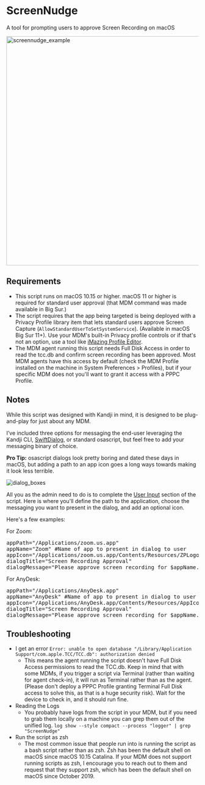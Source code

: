 # ScreenNudge
A tool for prompting users to approve Screen Recording on macOS

<img width="600" alt="screennudge_example" src="https://user-images.githubusercontent.com/4316081/197368115-b2309720-8d47-444e-9044-051000ae3868.png">


## Requirements
* This script runs on macOS 10.15 or higher. macOS 11 or higher is required for standard user approval (that MDM command was made available in Big Sur.)
* The script requires that the app being targeted is being deployed with a Privacy Profile library item that lets standard users approve Screen Capture (`AllowStandardUserToSetSystemService`). (Available in macOS Big Sur 11+). Use your MDM's built-in Privacy profile controls or if that's not an option, use a tool like [iMazing Profile Editor](https://imazing.com/profile-editor).
* The MDM agent running this script needs Full Disk Access in order to read the tcc.db and confirm screen recording has been approved. Most MDM agents have this access by default (check the MDM Profile installed on the machine in System Preferences > Profiles), but if your specific MDM does not you'll want to grant it access with a PPPC Profile.

## Notes
While this script was designed with Kandji in mind, it is designed to be plug-and-play for just about any MDM.

I’ve included three options for messaging the end-user leveraging the Kandji CLI, <a href="https://github.com/bartreardon/swiftDialog" title="">SwiftDialog</a>, or standard osascript, but feel free to add your messaging binary of choice.

**Pro Tip:** osascript dialogs look pretty boring and dated these days in macOS, but adding a path to an app icon goes a long ways towards making it look less terrible.

![dialog_boxes](https://user-images.githubusercontent.com/4316081/197363964-e7b69c9c-7986-44e8-99d3-0155f60379f9.jpg)


<!-- wp:paragraph -->
<p>All you as the admin need to do is to complete the <span style="text-decoration: underline;">User Input</span> section of the script. Here is where you'll define the path to the application, choose the messaging you want to present in the dialog, and add an optional icon.</p>
<!-- /wp:paragraph -->

<!-- wp:paragraph -->
<p>Here's a few examples:</p>
<!-- /wp:paragraph -->

<!-- wp:paragraph -->
<p>For Zoom:</p>
<!-- /wp:paragraph -->

<!-- wp:preformatted -->
<pre class="wp-block-preformatted">appPath="/Applications/zoom.us.app"
appName="Zoom" #Name of app to present in dialog to user
appIcon="/Applications/zoom.us.app/Contents/Resources/ZPLogo.icns" #Path to app icon for messaging
dialogTitle="Screen Recording Approval"
dialogMessage="Please approve screen recording for $appName."</pre>
<!-- /wp:preformatted -->

<!-- wp:paragraph -->
<p>For AnyDesk:</p>
<!-- /wp:paragraph -->

<!-- wp:preformatted -->
<pre class="wp-block-preformatted">appPath="/Applications/AnyDesk.app"
appName="AnyDesk" #Name of app to present in dialog to user
appIcon="/Applications/AnyDesk.app/Contents/Resources/AppIcon-1.icns" #Path to app icon for messaging
dialogTitle="Screen Recording Approval"
dialogMessage="Please approve screen recording for $appName."</pre>
<!-- /wp:preformatted -->

## Troubleshooting
* I get an error `Error: unable to open database "/Library/Application Support/com.apple.TCC/TCC.db": authorization denied`
  * This means the agent running the script doesn't have Full Disk Access permissions to read the TCC.db. Keep in mind that with some MDMs, if you trigger a script via Terminal (rather than waiting for agent check-in), it will run as Terminal rather than as the agent.  (Please don't deploy a PPPC Profile granting Terminal Full Disk access to solve this, as that is a huge security risk). Wait for the device to check in, and it should run fine.
* Reading the Logs
  * You probably have logs from the script in your MDM, but if you need to grab them locally on a machine you can grep them out of the unified log. `log show --style compact --process "logger" | grep "ScreenNudge"`
* Run the script as zsh
  * The most common issue that people run into is running the script as a bash script rather than as zsh. Zsh has been the default shell on macOS since macOS 10.15 Catalina. If your MDM does not support running scripts as zsh, I encourage you to reach out to them and request that they support zsh, which has been the default shell on macOS since October 2019.
